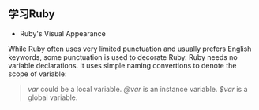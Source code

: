 ## 学习Ruby

- Ruby's Visual Appearance

While Ruby often uses very limited punctuation and usually prefers English keywords, some punctuation is used to decorate Ruby. Ruby needs no variable declarations. It uses simple naming convertions to denote the scope of variable:

> *var* could be a local variable.
> *@var* is an instance variable.
> *$var* is a global variable.

